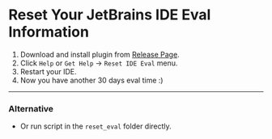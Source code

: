 # Reset Your JetBrains IDE Eval Information

1. Download and install plugin from [Release Page](https://github.com/pengzhile/ide-eval-resetter/releases).
2. Click `Help` or `Get Help` -> `Reset IDE Eval` menu.
3. Restart your IDE.
4. Now you have another 30 days eval time :)

------------------------------------------

### Alternative

* Or run script in the `reset_eval` folder directly.